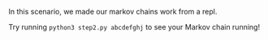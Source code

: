 In this scenario, we made our markov chains work from a repl.

Try running `python3 step2.py abcdefghj` to see your Markov chain running!